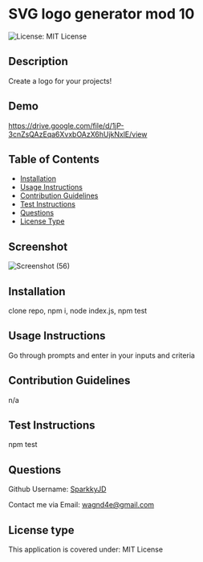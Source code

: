 # SVG logo generator mod 10

![License: MIT License](https://img.shields.io/badge/License-MIT%20License-brightgreen.svg)


## Description
Create a logo for your projects!

## Demo 
https://drive.google.com/file/d/1jP-3cnZsQAzEqa6XvxbOAzX6hUjkNxlE/view


## Table of Contents
- [Installation](#installation)
- [Usage Instructions](#usage)
- [Contribution Guidelines](#contribution)
- [Test Instructions](#test)
- [Questions](#questions)
- [License Type](#license)

## Screenshot 
![Screenshot (56)](https://github.com/SparkkyJD/logo.svg-generator/assets/127361245/562a7b83-b0ad-4c21-96d4-c473caee57be)


## Installation <a name="installation"></a>
clone repo, npm i, node index.js, npm test 


## Usage Instructions <a name="usage"></a>
Go through prompts and enter in your inputs and criteria


## Contribution Guidelines <a name="contribution"></a>
n/a


## Test Instructions <a name="test"></a>
npm test

## Questions <a name="github"></a>
 Github Username: <a href="https://github.com/SparkkyJD">SparkkyJD</a>

Contact me via Email: wagnd4e@gmail.com
## License type <a name="license"></a>
This application is covered under: MIT License
